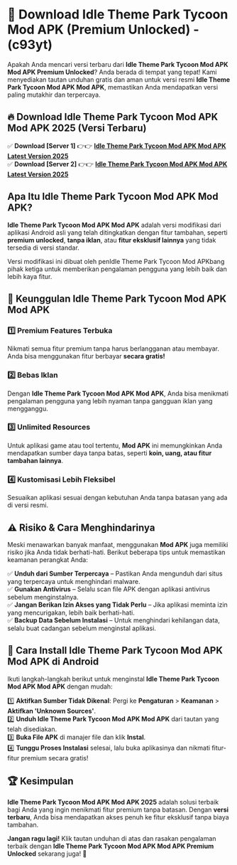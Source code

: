 

# 🎯 Download Idle Theme Park Tycoon Mod APK (Premium Unlocked) -  (c93yt) 

Apakah Anda mencari versi terbaru dari **Idle Theme Park Tycoon Mod APK Mod APK Premium Unlocked**? Anda berada di tempat yang tepat! Kami menyediakan tautan unduhan gratis dan aman untuk versi resmi **Idle Theme Park Tycoon Mod APK Mod APK**, memastikan Anda mendapatkan versi paling mutakhir dan terpercaya.

## 🔥 Download Idle Theme Park Tycoon Mod APK Mod APK 2025 (Versi Terbaru)

✅ **Download [Server 1]** 👉👉 [**Idle Theme Park Tycoon Mod APK Mod APK Latest Version 2025**](https://apkcomod.com?title=Idle_Theme_Park_Tycoon_Mod_APK)  
✅ **Download [Server 2]** 👉👉 [**Idle Theme Park Tycoon Mod APK Mod APK Latest Version 2025**](https://apkcomod.com?title=Idle_Theme_Park_Tycoon_Mod_APK)  

## Apa Itu Idle Theme Park Tycoon Mod APK Mod APK?

**Idle Theme Park Tycoon Mod APK Mod APK** adalah versi modifikasi dari aplikasi Android asli yang telah ditingkatkan dengan fitur tambahan, seperti **premium unlocked**, **tanpa iklan**, atau **fitur eksklusif lainnya** yang tidak tersedia di versi standar.

Versi modifikasi ini dibuat oleh penIdle Theme Park Tycoon Mod APKbang pihak ketiga untuk memberikan pengalaman pengguna yang lebih baik dan lebih kaya fitur.

## 🎯 Keunggulan Idle Theme Park Tycoon Mod APK Mod APK

### 1️⃣ Premium Features Terbuka
Nikmati semua fitur premium tanpa harus berlangganan atau membayar. Anda bisa menggunakan fitur berbayar **secara gratis!**

### 2️⃣ Bebas Iklan
Dengan **Idle Theme Park Tycoon Mod APK Mod APK**, Anda bisa menikmati pengalaman pengguna yang lebih nyaman tanpa gangguan iklan yang mengganggu.

### 3️⃣ Unlimited Resources
Untuk aplikasi game atau tool tertentu, **Mod APK** ini memungkinkan Anda mendapatkan sumber daya tanpa batas, seperti **koin, uang, atau fitur tambahan lainnya**.

### 4️⃣ Kustomisasi Lebih Fleksibel
Sesuaikan aplikasi sesuai dengan kebutuhan Anda tanpa batasan yang ada di versi resmi.

## ⚠️ Risiko & Cara Menghindarinya

Meski menawarkan banyak manfaat, menggunakan **Mod APK** juga memiliki risiko jika Anda tidak berhati-hati. Berikut beberapa tips untuk memastikan keamanan perangkat Anda:

✅ **Unduh dari Sumber Terpercaya** – Pastikan Anda mengunduh dari situs yang terpercaya untuk menghindari malware.  
✅ **Gunakan Antivirus** – Selalu scan file APK dengan aplikasi antivirus sebelum menginstalnya.  
✅ **Jangan Berikan Izin Akses yang Tidak Perlu** – Jika aplikasi meminta izin yang mencurigakan, lebih baik berhati-hati.  
✅ **Backup Data Sebelum Instalasi** – Untuk menghindari kehilangan data, selalu buat cadangan sebelum menginstal aplikasi.

## 📌 Cara Install Idle Theme Park Tycoon Mod APK Mod APK di Android

Ikuti langkah-langkah berikut untuk menginstal **Idle Theme Park Tycoon Mod APK Mod APK** dengan mudah:

1️⃣ **Aktifkan Sumber Tidak Dikenal**: Pergi ke **Pengaturan** > **Keamanan** > **Aktifkan 'Unknown Sources'**.  
2️⃣ **Unduh Idle Theme Park Tycoon Mod APK Mod APK** dari tautan yang telah disediakan.  
3️⃣ **Buka File APK** di manajer file dan klik **Instal**.  
4️⃣ **Tunggu Proses Instalasi** selesai, lalu buka aplikasinya dan nikmati fitur-fitur premium secara gratis!

## 🏆 Kesimpulan

**Idle Theme Park Tycoon Mod APK Mod APK 2025** adalah solusi terbaik bagi Anda yang ingin menikmati fitur premium tanpa batasan. Dengan **versi terbaru**, Anda bisa mendapatkan akses penuh ke fitur eksklusif tanpa biaya tambahan.

**Jangan ragu lagi!** Klik tautan unduhan di atas dan rasakan pengalaman terbaik dengan **Idle Theme Park Tycoon Mod APK Mod APK Premium Unlocked** sekarang juga! 🚀

